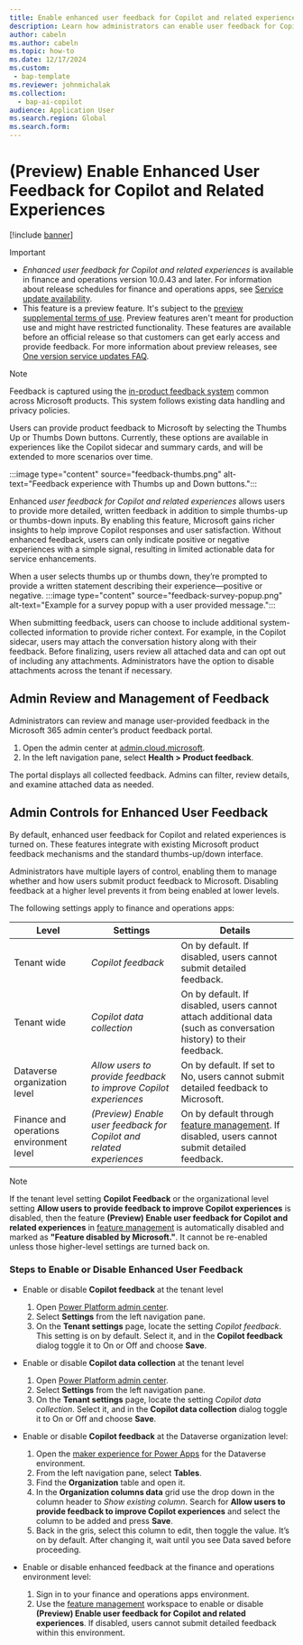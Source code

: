 ```yaml
---
title: Enable enhanced user feedback for Copilot and related experiences
description: Learn how administrators can enable user feedback for Copilot and related experiences in finance and operations apps.
author: cabeln
ms.author: cabeln
ms.topic: how-to
ms.date: 12/17/2024
ms.custom:
 - bap-template
ms.reviewer: johnmichalak
ms.collection:
  - bap-ai-copilot
audience: Application User
ms.search.region: Global
ms.search.form:
---
```


# (Preview) Enable Enhanced User Feedback for Copilot and Related Experiences

[!include [banner](../includes/banner.md)]

> [!IMPORTANT]
>
> - *Enhanced user feedback for Copilot and related experiences* is available in finance and operations version 10.0.43 and later. For information about release schedules for finance and operations apps, see [Service update availability](../get-started/public-preview-releases.md).
> - This feature is a preview feature. It's subject to the [preview supplemental terms of use](https://go.microsoft.com/fwlink/?linkid=2105274). Preview features aren't meant for production use and might have restricted functionality. These features are available before an official release so that customers can get early access and provide feedback. For more information about preview releases, see [One version service updates FAQ](/dynamics365/unified-operations/fin-and-ops/get-started/one-version).


> [!NOTE]
> Feedback is captured using the [in-product feedback system](https://learn.microsoft.com/en-us/microsoft-365/admin/misc/feedback-user-control?view=o365-worldwide) common across Microsoft products. This system follows existing data handling and privacy policies.

Users can provide product feedback to Microsoft by selecting the Thumbs Up or Thumbs Down buttons. Currently, these options are available in experiences like the Copilot sidecar and summary cards, and will be extended to more scenarios over time.

:::image type="content" source="feedback-thumbs.png" alt-text="Feedback experience with Thumbs up and Down buttons.":::

Enhanced *user feedback for  Copilot and related experiences* allows users to provide more detailed, written feedback in addition to simple thumbs-up or thumbs-down inputs. By enabling this feature, Microsoft gains richer insights to help improve Copilot responses and user satisfaction. Without enhanced feedback, users can only indicate positive or negative experiences with a simple signal, resulting in limited actionable data for service enhancements.

When a user selects thumbs up or thumbs down, they’re prompted to provide a written statement describing their experience—positive or negative.
:::image type="content" source="feedback-survey-popup.png" alt-text="Example for a survey popup with a user provided message.":::

When submitting feedback, users can choose to include additional system-collected information to provide richer context. For example, in the Copilot sidecar, users may attach the conversation history along with their feedback. Before finalizing, users review all attached data and can opt out of including any attachments. Administrators have the option to disable attachments across the tenant if necessary.

## Admin Review and Management of Feedback

Administrators can review and manage user-provided feedback in the Microsoft 365 admin center’s product feedback portal.

1. Open the admin center at [admin.cloud.microsoft](https://go.microsoft.com/fwlink/p/?linkid=2024339).
2. In the left navigation pane, select **Health > Product feedback**.

The portal displays all collected feedback. Admins can filter, review details, and examine attached data as needed.

## Admin Controls for Enhanced User Feedback

By default, enhanced user feedback for Copilot and related experiences is turned on. These features integrate with existing Microsoft product feedback mechanisms and the standard thumbs-up/down interface. 

Administrators have multiple layers of control, enabling them to manage whether and how users submit product feedback to Microsoft. Disabling feedback at a higher level prevents it from being enabled at lower levels.

The following settings apply to finance and operations apps:

|Level    |Settings  |Details  |
|---------|---------|---------|
|Tenant wide  |*Copilot feedback* |On by default. If disabled, users cannot submit detailed feedback.|
|Tenant wide |*Copilot data collection*  |On by default. If disabled, users cannot attach additional data (such as conversation history) to their feedback.|
|Dataverse organization level |*Allow users to provide feedback to improve Copilot experiences*|On by default. If set to No, users cannot submit detailed feedback to Microsoft.|
|Finance and operations environment level|*(Preview) Enable user feedback for Copilot and related experiences*|On by default through [feature management](../../fin-ops/get-started/feature-management/feature-management-overview.md). If disabled, users cannot submit detailed feedback.|

> [!NOTE]
> If the tenant level setting **Copilot Feedback** or the organizational level setting **Allow users to provide feedback to improve Copilot experiences** is disabled, then the feature **(Preview) Enable user feedback for Copilot and related experiences** in [feature management](../../fin-ops/get-started/feature-management/feature-management-overview.md) is automatically disabled and marked as **"Feature disabled by Microsoft."**. It cannot be re-enabled unless those higher-level settings are turned back on.

### Steps to Enable or Disable Enhanced User Feedback

- Enable or disable **Copilot feedback** at the tenant level 
    1. Open [Power Platform admin center](https://admin.powerplatform.microsoft.com/).
    1. Select **Settings** from the left navigation pane.
    1. On the **Tenant settings** page, locate the setting *Copilot feedback*. This setting is on by default. Select it, and in the **Copilot feedback** dialog toggle it to On or Off and choose **Save**.

- Enable or disable **Copilot data collection** at the tenant level
    1. Open [Power Platform admin center](https://admin.powerplatform.microsoft.com/).
    1. Select **Settings** from the left navigation pane.
    1. On the **Tenant settings** page, locate the setting *Copilot data collection*. Select it, and in the **Copilot data collection** dialog toggle it to On or Off and choose **Save**.

- Enable or disable **Copilot feedback** at the Dataverse organization level:
    1. Open the [maker experience for Power Apps](https://aka.ms/makepowerapps) for the Dataverse environment.
    1. From the left navigation pane, select **Tables**.
    1. Find the **Organization** table and open it.
    1. In the **Organization columns data** grid use the drop down in the column header to *Show existing column*. Search for **Allow users to provide feedback to improve Copilot experiences** and select the column to be added and press **Save**.
    1. Back in the gris, select this column to edit, then toggle the value. It’s on by default. After changing it, wait until you see Data saved before proceeding.

- Enable or disable enhanced feedback at the finance and operations environment level:
    1. Sign in to your finance and operations apps environment.
    1. Use the [feature management](../../fin-ops/get-started/feature-management/feature-management-overview.md) workspace to enable or disable **(Preview) Enable user feedback for Copilot and related experiences**. If disabled, users cannot submit detailed feedback within this environment.
